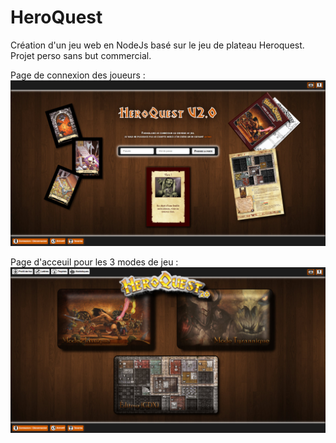 # HeroQuest
Création d'un jeu web en NodeJs basé sur le jeu de plateau Heroquest. Projet perso sans but commercial.

Page de connexion des joueurs :
 ![alt text](/public/images/screenshot/login.jpg) 

Page d'acceuil pour les 3 modes de jeu :
 ![alt text](/public/images/screenshot/home.jpg) 
